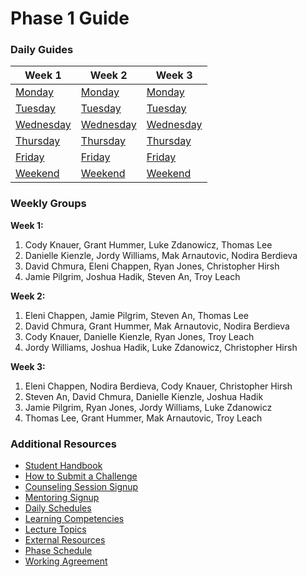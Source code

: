 # Phase 1 Guide

### Daily Guides
| Week 1 | Week 2 | Week 3 |
| ---                              | ---                              | ---                              |
| [Monday](week-1/monday.md)       | [Monday](week-2/monday.md)       | [Monday](week-3/monday.md)       |
| [Tuesday](week-1/tuesday.md)     | [Tuesday](week-2/tuesday.md)     | [Tuesday](week-3/tuesday.md)     |
| [Wednesday](week-1/wednesday.md) | [Wednesday](week-2/wednesday.md) | [Wednesday](week-3/wednesday.md) |
| [Thursday](week-1/thursday.md)   | [Thursday](week-2/thursday.md)   | [Thursday](week-3/thursday.md)   |
| [Friday](week-1/friday.md)       | [Friday](week-2/friday.md)       | [Friday](week-3/friday.md)       |
| [Weekend](week-1/weekend.md)     | [Weekend](week-2/weekend.md)     | [Weekend](week-3/weekend.md)     |


### Weekly Groups

**Week 1:**

1. Cody Knauer, Grant Hummer, Luke Zdanowicz, Thomas Lee
2. Danielle Kienzle, Jordy Williams, Mak Arnautovic, Nodira Berdieva
3. David Chmura, Eleni Chappen, Ryan Jones, Christopher Hirsh
4. Jamie Pilgrim, Joshua Hadik, Steven An, Troy Leach

**Week 2:**

1. Eleni Chappen, Jamie Pilgrim, Steven An, Thomas Lee
2. David Chmura, Grant Hummer, Mak Arnautovic, Nodira Berdieva
3. Cody Knauer, Danielle Kienzle, Ryan Jones, Troy Leach
4. Jordy Williams, Joshua Hadik, Luke Zdanowicz, Christopher Hirsh

**Week 3:**

1. Eleni Chappen, Nodira Berdieva, Cody Knauer, Christopher Hirsh
2. Steven An, David Chmura, Danielle Kienzle, Joshua Hadik
3. Jamie Pilgrim, Ryan Jones, Jordy Williams, Luke Zdanowicz
4. Thomas Lee, Grant Hummer, Mak Arnautovic, Troy Leach


### Additional Resources
- [Student Handbook](../../../student-handbook)
- [How to Submit a Challenge](resources/how-to-submit.md)
- [Counseling Session Signup](resources/counseling_instructions.md)
- [Mentoring Signup](http://mentoring.devbootcamp.com/)
- [Daily Schedules](resources/daily_schedules.md)
- [Learning Competencies](resources/competencies.md)
- [Lecture Topics](resources/lectures.md)
- [External Resources](resources/resources.md)
- [Phase Schedule](resources/schedule.md)
- [Working Agreement](resources/working-agreement.md)
